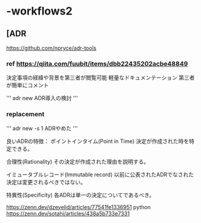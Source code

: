 # -workflows2
## [ADR
https://github.com/npryce/adr-tools
### ref https://qiita.com/fuubit/items/dbb22435202acbe48849
決定事項の経緯や背景を第三者が閲覧可能
軽量なドキュメンテーション
第三者が簡単にコメント

'''
adr new ADR導入の検討
'''
### replacement

'''
adr new -s 1 ADRやめた
'''

良いADRの特徴：
ポイントインタイム(Point in Time)
決定が作成された時を特定できる。

合理性(Rationality)
その決定が作成された理由を説明する。

イミュータブルレコード(Immutable record)
以前に公表されたADRでなされた決定は変更されるべきではない。

特異性(Specificity)
各ADRは単一の決定についてであるべき。




https://zenn.dev/dzeyelid/articles/77541fe1336951
python
https://zenn.dev/sotahi/articles/438a5b733e7331
